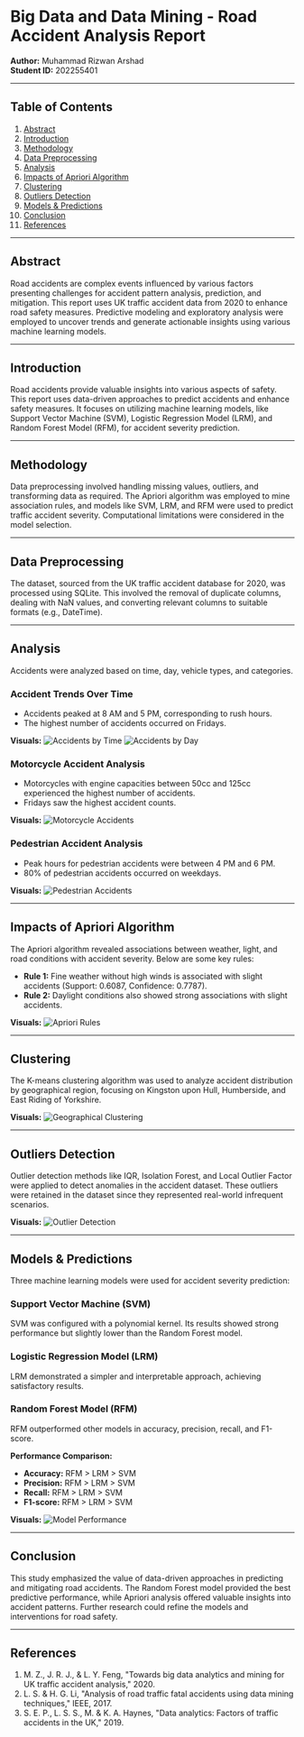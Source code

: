 # Big Data and Data Mining - Road Accident Analysis Report

**Author:** Muhammad Rizwan Arshad  
**Student ID:** 202255401

---

## Table of Contents
1. [Abstract](#abstract)
2. [Introduction](#introduction)
3. [Methodology](#methodology)
4. [Data Preprocessing](#data-preprocessing)
5. [Analysis](#analysis)
6. [Impacts of Apriori Algorithm](#impacts-of-apriori-algorithm)
7. [Clustering](#clustering)
8. [Outliers Detection](#outliers-detection)
9. [Models & Predictions](#models--predictions)
10. [Conclusion](#conclusion)
11. [References](#references)

---

## Abstract

Road accidents are complex events influenced by various factors presenting challenges for accident pattern analysis, prediction, and mitigation. This report uses UK traffic accident data from 2020 to enhance road safety measures. Predictive modeling and exploratory analysis were employed to uncover trends and generate actionable insights using various machine learning models.

---

## Introduction

Road accidents provide valuable insights into various aspects of safety. This report uses data-driven approaches to predict accidents and enhance safety measures. It focuses on utilizing machine learning models, like Support Vector Machine (SVM), Logistic Regression Model (LRM), and Random Forest Model (RFM), for accident severity prediction.

---

## Methodology

Data preprocessing involved handling missing values, outliers, and transforming data as required. The Apriori algorithm was employed to mine association rules, and models like SVM, LRM, and RFM were used to predict traffic accident severity. Computational limitations were considered in the model selection.

---

## Data Preprocessing

The dataset, sourced from the UK traffic accident database for 2020, was processed using SQLite. This involved the removal of duplicate columns, dealing with NaN values, and converting relevant columns to suitable formats (e.g., DateTime). 

---

## Analysis

Accidents were analyzed based on time, day, vehicle types, and categories.

### Accident Trends Over Time

- Accidents peaked at 8 AM and 5 PM, corresponding to rush hours.
- The highest number of accidents occurred on Fridays.

**Visuals:**
![Accidents by Time](./images/accidents_by_time.png)
![Accidents by Day](./images/accidents_by_day.png)

### Motorcycle Accident Analysis

- Motorcycles with engine capacities between 50cc and 125cc experienced the highest number of accidents.
- Fridays saw the highest accident counts.

**Visuals:**
![Motorcycle Accidents](./images/motorcycle_accidents.png)

### Pedestrian Accident Analysis

- Peak hours for pedestrian accidents were between 4 PM and 6 PM.
- 80% of pedestrian accidents occurred on weekdays.

**Visuals:**
![Pedestrian Accidents](./images/pedestrian_accidents.png)

---

## Impacts of Apriori Algorithm

The Apriori algorithm revealed associations between weather, light, and road conditions with accident severity. Below are some key rules:

- **Rule 1:** Fine weather without high winds is associated with slight accidents (Support: 0.6087, Confidence: 0.7787).
- **Rule 2:** Daylight conditions also showed strong associations with slight accidents.

**Visuals:**
![Apriori Rules](./images/apriori_rules.png)

---

## Clustering

The K-means clustering algorithm was used to analyze accident distribution by geographical region, focusing on Kingston upon Hull, Humberside, and East Riding of Yorkshire. 

**Visuals:**
![Geographical Clustering](./images/geographical_clustering.png)

---

## Outliers Detection

Outlier detection methods like IQR, Isolation Forest, and Local Outlier Factor were applied to detect anomalies in the accident dataset. These outliers were retained in the dataset since they represented real-world infrequent scenarios.

**Visuals:**
![Outlier Detection](./images/outlier_detection.png)

---

## Models & Predictions

Three machine learning models were used for accident severity prediction:

### Support Vector Machine (SVM)
SVM was configured with a polynomial kernel. Its results showed strong performance but slightly lower than the Random Forest model.

### Logistic Regression Model (LRM)
LRM demonstrated a simpler and interpretable approach, achieving satisfactory results.

### Random Forest Model (RFM)
RFM outperformed other models in accuracy, precision, recall, and F1-score.

**Performance Comparison:**
- **Accuracy:** RFM > LRM > SVM
- **Precision:** RFM > LRM > SVM
- **Recall:** RFM > LRM > SVM
- **F1-score:** RFM > LRM > SVM

**Visuals:**
![Model Performance](./images/model_performance.png)

---

## Conclusion

This study emphasized the value of data-driven approaches in predicting and mitigating road accidents. The Random Forest model provided the best predictive performance, while Apriori analysis offered valuable insights into accident patterns. Further research could refine the models and interventions for road safety.

---

## References

1. M. Z., J. R. J., & L. Y. Feng, "Towards big data analytics and mining for UK traffic accident analysis," 2020.
2. L. S. & H. G. Li, "Analysis of road traffic fatal accidents using data mining techniques," IEEE, 2017.
3. S. E. P., L. S. S., M. & K. A. Haynes, "Data analytics: Factors of traffic accidents in the UK," 2019.
